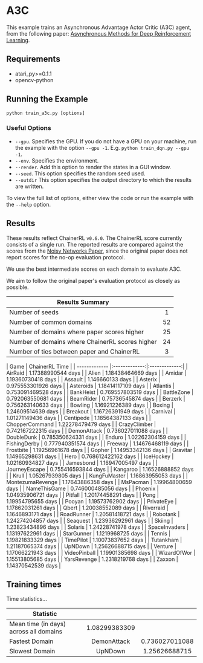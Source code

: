# A3C
This example trains an Asynchronous Advantage Actor Critic (A3C) agent, from the following paper: [Asynchronous Methods for Deep Reinforcement Learning](https://arxiv.org/abs/1602.01783). 

## Requirements

- atari_py>=0.1.1
- opencv-python

## Running the Example

```
python train_a3c.py [options]
```

### Useful Options
- `--gpu`. Specifies the GPU. If you do not have a GPU on your machine, run the example with the option `--gpu -1`. E.g. `python train_dqn.py --gpu -1`.
- `--env`. Specifies the environment. 
- `--render`. Add this option to render the states in a GUI window.
- `--seed`. This option specifies the random seed used.
- `--outdir` This option specifies the output directory to which the results are written.

To view the full list of options, either view the code or run the example with the `--help` option.

## Results
These results reflect ChainerRL  `v0.6.0`. The ChainerRL score currently consists of a single run. The reported results are compared against the scores from the [Noisy Networks Paper](https://arxiv.org/pdf/1706.10295.pdf), since the original paper does not report scores for the no-op evaluation protocol.

We use the best intermediate scores on each domain to evaluate A3C.

We aim to follow the original paper's evaluation protocol as closely as possible.

| Results Summary ||
| ------------- |:-------------:|
| Number of seeds | 1 |
| Number of common domains | 52 |
| Number of domains where paper scores higher | 25 |
| Number of domains where ChainerRL scores higher | 24 |
| Number of ties between paper and ChainerRL | 3 | 



| Game        | ChainerRL Time           |
| ------------- |:-------------:|:-------------:|
| AirRaid | 1.17388990544 days |
| Alien | 1.18438464669 days |
| Amidar | 1.19360730418 days |
| Assault | 1.146660133 days |
| Asterix | 0.975553301926 days |
| Asteroids | 1.18414117109 days |
| Atlantis | 0.753091469528 days |
| BankHeist | 0.769557803519 days |
| BattleZone | 0.792063550681 days |
| BeamRider | 0.75736545874 days |
| Berzerk | 0.756263140633 days |
| Bowling | 1.16921226389 days |
| Boxing | 1.24609514639 days |
| Breakout | 1.16726391949 days |
| Carnival | 1.01271149436 days |
| Centipede | 1.18564387133 days |
| ChopperCommand | 1.22278479479 days |
| CrazyClimber | 0.742167222315 days |
| DemonAttack | 0.736027011088 days |
| DoubleDunk | 0.785350624331 days |
| Enduro | 1.02262304159 days |
| FishingDerby | 0.777940351574 days |
| Freeway | 1.14676468119 days |
| Frostbite | 1.19256961678 days |
| Gopher | 1.14953342136 days |
| Gravitar | 1.14965298631 days |
| Hero | 0.768612422162 days |
| IceHockey | 1.02160934827 days |
| Jamesbond | 1.16947005497 days |
| JourneyEscape | 0.755416593844 days |
| Kangaroo | 1.16526888852 days |
| Krull | 1.05267939805 days |
| KungFuMaster | 1.16863955053 days |
| MontezumaRevenge | 1.17643886358 days |
| MsPacman | 1.19964800659 days |
| NameThisGame | 0.746000485056 days |
| Phoenix | 1.04935906721 days |
| Pitfall | 1.20174458291 days |
| Pong | 1.19954795655 days |
| Pooyan | 1.19573762902 days |
| PrivateEye | 1.17862031261 days |
| Qbert | 1.20038552089 days |
| Riverraid | 1.1646893171 days |
| RoadRunner | 1.20581418721 days |
| Robotank | 1.24274204857 days |
| Seaquest | 1.23936292961 days |
| Skiing | 1.23823434896 days |
| Solaris | 1.24228741978 days |
| SpaceInvaders | 1.13197622961 days |
| StarGunner | 1.1219968725 days |
| Tennis | 1.19821833329 days |
| TimePilot | 1.10073837652 days |
| Tutankham | 1.21187065374 days |
| UpNDown | 1.25626688715 days |
| Venture | 1.17066221943 days |
| VideoPinball | 1.19901385698 days |
| WizardOfWor | 1.15513805685 days |
| YarsRevenge | 1.2318219768 days |
| Zaxxon | 1.14370542539 days |


## Training times

Time statistics...

| Statistic        |            |            |
| ------------- |:-------------:|:-------------:|
| Mean time (in days) across all domains        |  1.08299383309 |
| Fastest Domain |  DemonAttack | 0.736027011088 |
| Slowest Domain |  UpNDown | 1.25626688715 |

				